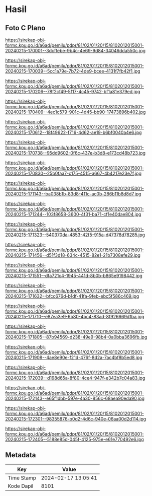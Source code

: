 # Hasil

## Foto C Plano

https://sirekap-obj-formc.kpu.go.id/a6ad/pemilu/pdpr/81/02/01/20/15/8102012015001-20240215-170001--3dcffebe-9b4c-4e69-9d84-34046dda550c.jpg

https://sirekap-obj-formc.kpu.go.id/a6ad/pemilu/pdpr/81/02/01/20/15/8102012015001-20240215-170039--5cc1a79e-7b72-4de9-bcee-4131f7fb42f1.jpg

https://sirekap-obj-formc.kpu.go.id/a6ad/pemilu/pdpr/81/02/01/20/15/8102012015001-20240215-170206--78f2cf49-5f17-4c45-9742-bf1a81e379ed.jpg

https://sirekap-obj-formc.kpu.go.id/a6ad/pemilu/pdpr/81/02/01/20/15/8102012015001-20240215-170409--4ec1c579-901c-4d45-bb90-17473896b402.jpg

https://sirekap-obj-formc.kpu.go.id/a6ad/pemilu/pdpr/81/02/01/20/15/8102012015001-20240215-170612--18f49622-f716-4d62-ae19-b6bf0040a4e6.jpg

https://sirekap-obj-formc.kpu.go.id/a6ad/pemilu/pdpr/81/02/01/20/15/8102012015001-20240215-170738--95dd9602-0f6c-437e-b3d8-e173cd48b723.jpg

https://sirekap-obj-formc.kpu.go.id/a6ad/pemilu/pdpr/81/02/01/20/15/8102012015001-20240215-170830--25b0faa7-c175-4515-a667-4b4217e23e7f.jpg

https://sirekap-obj-formc.kpu.go.id/a6ad/pemilu/pdpr/81/02/01/20/15/8102012015001-20240215-171143--ba038b1b-83d8-411c-ac0b-286b11b8d8d7.jpg

https://sirekap-obj-formc.kpu.go.id/a6ad/pemilu/pdpr/81/02/01/20/15/8102012015001-20240215-171244--103f8658-3600-4f31-ba71-cf1e40dae804.jpg

https://sirekap-obj-formc.kpu.go.id/a6ad/pemilu/pdpr/81/02/01/20/15/8102012015001-20240215-171323--540370da-4853-42f5-915a-d47378d78285.jpg

https://sirekap-obj-formc.kpu.go.id/a6ad/pemilu/pdpr/81/02/01/20/15/8102012015001-20240215-171456--d51f3d18-634c-4515-82e1-21b7308efe29.jpg

https://sirekap-obj-formc.kpu.go.id/a6ad/pemilu/pdpr/81/02/01/20/15/8102012015001-20240215-171551--dfa721c4-1945-441d-8b0b-b865e9198442.jpg

https://sirekap-obj-formc.kpu.go.id/a6ad/pemilu/pdpr/81/02/01/20/15/8102012015001-20240215-171632--bfcc676d-b1df-41fa-9feb-ebc5f586c469.jpg

https://sirekap-obj-formc.kpu.go.id/a6ad/pemilu/pdpr/81/02/01/20/15/8102012015001-20240215-171710--e87ea3e9-6b80-4bc4-83ad-8f926669d1ba.jpg

https://sirekap-obj-formc.kpu.go.id/a6ad/pemilu/pdpr/81/02/01/20/15/8102012015001-20240215-171805--87b94569-d238-49e9-98b4-0a0bba3696fb.jpg

https://sirekap-obj-formc.kpu.go.id/a6ad/pemilu/pdpr/81/02/01/20/15/8102012015001-20240215-171908--4ae8e90e-f21d-476f-8d2a-7ac4bf8b5ed8.jpg

https://sirekap-obj-formc.kpu.go.id/a6ad/pemilu/pdpr/81/02/01/20/15/8102012015001-20240215-172039--d198d65a-8f80-4ce4-947f-e342b7c04a83.jpg

https://sirekap-obj-formc.kpu.go.id/a6ad/pemilu/pdpr/81/02/01/20/15/8102012015001-20240215-172143--e65f1dbb-597e-4a30-856c-68aea90eda90.jpg

https://sirekap-obj-formc.kpu.go.id/a6ad/pemilu/pdpr/81/02/01/20/15/8102012015001-20240215-172301--98355876-b0d2-4d6c-940e-06aa00d2d114.jpg

https://sirekap-obj-formc.kpu.go.id/a6ad/pemilu/pdpr/81/02/01/20/15/8102012015001-20240215-172405--5188e85d-045f-4125-975e-e61e770492e6.jpg


## Metadata

| Key        | Value               |
| ---------- | ------------------- |
| Time Stamp | 2024-02-17 13:05:41 |
| Kode Dapil | 8101                |



